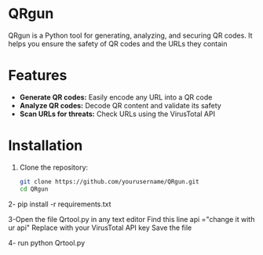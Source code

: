 # QRgun

QRgun is a Python tool for generating, analyzing, and securing QR codes. It helps you ensure the safety of QR codes and the URLs they contain

# Features
- **Generate QR codes:** Easily encode any URL into a QR code
- **Analyze QR codes:** Decode QR content and validate its safety
- **Scan URLs for threats:** Check URLs using the VirusTotal API

# Installation
1. Clone the repository:
   ```bash
   git clone https://github.com/yourusername/QRgun.git
   cd QRgun
   
2- pip install -r requirements.txt

3-Open the file Qrtool.py in any text editor
Find this  line
api ="change it with ur  api"
Replace with your VirusTotal API key
Save the file

4- run python Qrtool.py
